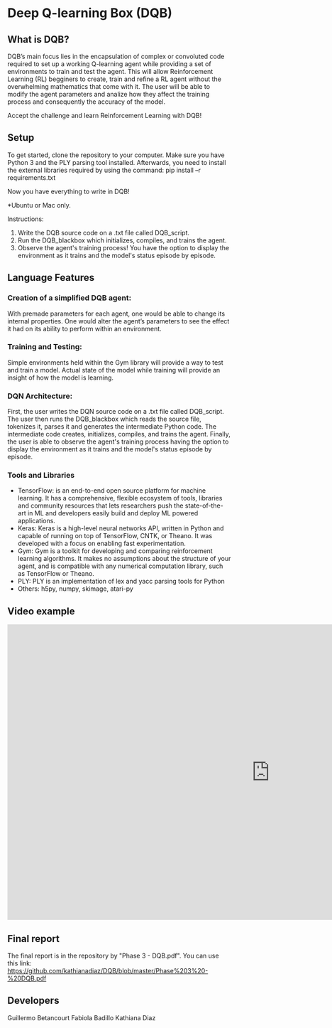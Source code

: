 # Deep Q-learning Box (DQB)

## What is DQB?
  DQB’s main focus lies in the encapsulation of complex or convoluted code required to set up a working Q-learning agent while providing a set of environments to train and test the agent. This will allow Reinforcement Learning (RL) begginers to create, train and refine a RL agent without the overwhelming mathematics that come with it. The user will be able to modify the agent parameters and analize how they affect the training process and consequently the accuracy of the model. 

Accept the challenge and learn Reinforcement Learning with DQB!

## Setup

To get started, clone the repository to your computer. 
Make sure you have Python 3 and the PLY parsing tool installed. 
Afterwards, you need to install the external libraries required by using the command: 
pip install –r requirements.txt

Now you have everything to write in DQB!

*Ubuntu or Mac only. 

Instructions: 

1. Write the DQB source code on a .txt file called DQB_script. 
2. Run the DQB_blackbox which initializes, compiles, and trains the agent. 
3. Observe the agent's training process! You have the option to display the environment as it trains and the model's status episode by episode. 

## Language Features

### Creation of a simplified DQB agent:

With premade parameters for each agent, one would be able to change its internal properties. 
One would alter the agent’s parameters to see the effect it had on its ability to perform within an environment.

### Training and Testing:

Simple environments held within the Gym library will provide a way to test and train a model.
Actual state of the model while training will provide an insight of how the model is learning.

### DQN Architecture:
First, the user writes the DQN source code on a .txt file called DQB_script. The user then runs the DQB_blackbox which reads the source file, tokenizes it, parses it and generates the intermediate Python code. The intermediate code creates, initializes, compiles, and trains the agent. Finally, the user is able to observe the agent's training process having the option to display the environment as it trains and the model's status episode by episode. 

### Tools and Libraries
- TensorFlow: is an end-to-end open source platform for machine learning. It has a comprehensive, flexible ecosystem of tools, libraries and community resources that lets researchers push the state-of-the-art in ML and developers easily build and deploy ML powered applications.
- Keras: Keras is a high-level neural networks API, written in Python and capable of running on top of TensorFlow, CNTK, or Theano. It was developed with a focus on enabling fast experimentation.   
- Gym: Gym is a toolkit for developing and comparing reinforcement learning algorithms. It makes no assumptions about the structure of your agent, and is compatible with any numerical computation library, such as TensorFlow or Theano.
- PLY: PLY is an implementation of lex and yacc parsing tools for Python
- Others: h5py, numpy, skimage, atari-py

## Video example
<iframe width="1182" height="665" src="https://www.youtube.com/embed/uP0uPpyutjQ" frameborder="0" allow="accelerometer; autoplay; encrypted-media; gyroscope; picture-in-picture" allowfullscreen></iframe>



## Final report 

The final report is in the repository by "Phase 3 - DQB.pdf".
You can use this link: https://github.com/kathianadiaz/DQB/blob/master/Phase%203%20-%20DQB.pdf 

## Developers

Guillermo Betancourt
Fabiola Badillo 
Kathiana Diaz

